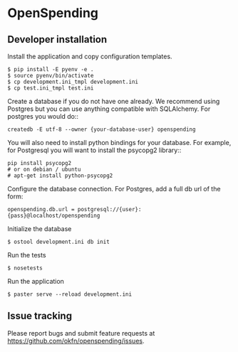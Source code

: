 # OpenSpending

## Developer installation

Install the application and copy configuration templates.

    $ pip install -E pyenv -e .
    $ source pyenv/bin/activate
    $ cp development.ini_tmpl development.ini
    $ cp test.ini_tmpl test.ini

Create a database if you do not have one already. We recommend using Postgres
but you can use anything compatible with SQLAlchemy. For postgres you would do::

    createdb -E utf-8 --owner {your-database-user} openspending

You will also need to install python bindings for your database. For example,
for Postgresql you will want to install the psycopg2 library::

    pip install psycopg2
    # or on debian / ubuntu
    # apt-get install python-psycopg2

Configure the database connection. For Postgres, add a full db url of
the form:

    openspending.db.url = postgresql://{user}:{pass}@localhost/openspending

Initialize the database

    $ ostool development.ini db init

Run the tests

    $ nosetests

Run the application

    $ paster serve --reload development.ini

## Issue tracking

Please report bugs and submit feature requests at https://github.com/okfn/openspending/issues.
